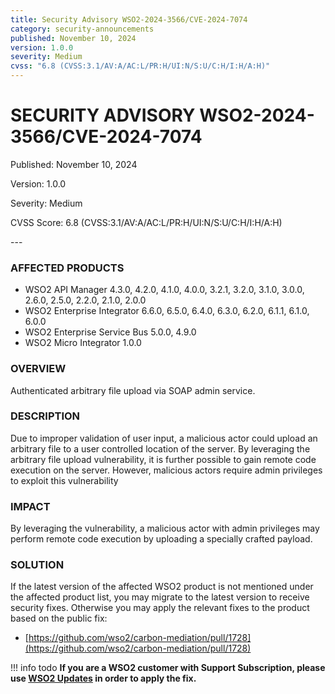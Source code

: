 ```yaml
---
title: Security Advisory WSO2-2024-3566/CVE-2024-7074
category: security-announcements
published: November 10, 2024
version: 1.0.0
severity: Medium
cvss: "6.8 (CVSS:3.1/AV:A/AC:L/PR:H/UI:N/S:U/C:H/I:H/A:H)"
---
```


# SECURITY ADVISORY WSO2-2024-3566/CVE-2024-7074

<p class="doc-info">Published: November 10, 2024</p>
<p class="doc-info">Version: 1.0.0</p>
<p class="doc-info">Severity: Medium</p>
<p class="doc-info">CVSS Score: 6.8 (CVSS:3.1/AV:A/AC:L/PR:H/UI:N/S:U/C:H/I:H/A:H)</p>
---

### AFFECTED PRODUCTS
* WSO2 API Manager 4.3.0, 4.2.0, 4.1.0, 4.0.0, 3.2.1, 3.2.0, 3.1.0, 3.0.0, 2.6.0, 2.5.0, 2.2.0, 2.1.0, 2.0.0
* WSO2 Enterprise Integrator 6.6.0, 6.5.0, 6.4.0, 6.3.0, 6.2.0, 6.1.1, 6.1.0, 6.0.0
* WSO2 Enterprise Service Bus 5.0.0, 4.9.0
* WSO2 Micro Integrator 1.0.0

### OVERVIEW
Authenticated arbitrary file upload via SOAP admin service.


### DESCRIPTION
Due to improper validation of user input, a malicious actor could upload an arbitrary file to a user controlled location of the server. By leveraging the arbitrary file upload vulnerability, it is further possible to gain remote code execution on the server. However, malicious actors require admin privileges to exploit this vulnerability

### IMPACT
By leveraging the vulnerability, a malicious actor with admin privileges may perform remote code execution by uploading a specially crafted payload.

### SOLUTION
If the latest version of the affected WSO2 product is not mentioned under the affected product list, you may migrate to the latest version to receive security fixes. Otherwise you may apply the relevant fixes to the product based on the public fix: 

* [https://github.com/wso2/carbon-mediation/pull/1728](https://github.com/wso2/carbon-mediation/pull/1728)

!!! info todo
    **If you are a WSO2 customer with Support Subscription, please use [WSO2 Updates](https://wso2.com/updates/) in order to apply the fix.**


